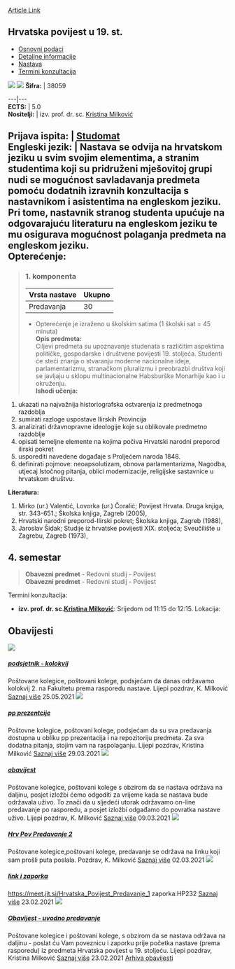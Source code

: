 [Article Link](https://www.fhs.hr/predmet/hpu1s)

## Hrvatska povijest u 19. st.
  * [Osnovni podaci](https://www.fhs.hr/predmet/hpu1s#v1id-523756_264806_1_0 "Osnovni podaci")
  * [Detaljne informacije](https://www.fhs.hr/predmet/hpu1s#v1id-523756_264806_1_1 "Detaljne informacije")
  * [Nastava](https://www.fhs.hr/predmet/hpu1s#v1id-523756_264806_1_2 "Nastava")
  * [Termini konzultacija](https://www.fhs.hr/predmet/hpu1s#v1id-523756_264806_1_3 "Termini konzultacija")


[![](https://www.fhs.hr/img/flags/gif/hr.gif)](https://www.fhs.hr/predmet/hpu1s) [![](https://www.fhs.hr/img/flags/gif/gb.gif)](https://www.fhs.hr/en/course/chit1c)
**Šifra:** |  38059  
  
---|---  
**ECTS:** |  5.0   
**Nositelji:** |  izv. prof. dr. sc. [Kristina Milković](https://www.fhs.hr/djelatnik/kristina.milkovic)   
  
**Prijava ispita:** |  [Studomat](http://www.isvu.hr/studomat)  
**Engleski jezik:** |  Nastava se odvija na hrvatskom jeziku u svim svojim elementima, a stranim studentima koji su pridruženi mješovitoj grupi nudi se mogućnost savladavanja predmeta pomoću dodatnih izravnih konzultacija s nastavnikom i asistentima na engleskom jeziku. Pri tome, nastavnik stranog studenta upućuje na odgovarajuću literaturu na engleskom jeziku te mu osigurava mogućnost polaganja predmeta na engleskom jeziku.   
**Opterećenje:**  
---  
> ### 1. komponenta
> | Vrsta nastave | Ukupno  
> ---|---  
> Predavanja | 30  
> * Opterećenje je izraženo u školskim satima (1 školski sat = 45 minuta)   
**Opis predmeta:**  
> Ciljevi predmeta su upoznavanje studenata s različitim aspektima političke, gospodarske i društvene povijesti 19. stoljeća. Studenti će steći znanja o stvaranju moderne nacionalne ideje, parlamentarizmu, stranačkom pluralizmu i preobrazbi društva koji se javljaju u sklopu multinacionalne Habsburške Monarhije kao i u okruženju.  
**Ishodi učenja:**  
  1. ukazati na najvažnija historiografska ostvarenja iz predmetnoga razdoblja
  2. sumirati razloge uspostave Ilirskih Provincija
  3. analizirati državnopravne ideologije koje su oblikovale predmetno razdoblje
  4. opisati temeljne elemente na kojima počiva Hrvatski narodni preporod ilirski pokret
  5. usporediti navedene događaje s Proljećem naroda 1848.
  6. definirati pojmove: neoapsolutizam, obnova parlamentarizma, Nagodba, utjecaj Istočnog pitanja, oblici modernizacije, religijske sastavnice u hrvatskom društvu.

  
**Literatura:**  
  1. Mirko (ur.) Valentić, Lovorka (ur.) Čoralić; Povijest Hrvata. Druga knjiga, str. 343-651.; Školska knjiga, Zagreb (2005), 
  2. Hrvatski narodni preporod-Ilirski pokret; Školska knjiga, Zagreb (1988), 
  3. Jaroslav Šidak; Studije iz hrvatske povijesti XIX. stoljeća; Sveučilište u Zagrebu, Zagreb (1973), 

  
**4. semestar**  
---  
> **Obavezni predmet** - Redovni studij - Povijest  
>  **Obavezni predmet** - Redovni studij - Povijest  
>   
Termini konzultacija: 
  * **izv. prof. dr. sc.[Kristina Milković](https://www.fhs.hr/djelatnik/kristina.milkovic)**: 
Srijedom od 11:15 do 12:15.
Lokacija: 


## Obavijesti
[ ![](https://www.fhs.hr/_pub/themes_static/hrstud2024/default/img/default_news.jpg) ](https://www.fhs.hr/predmet/hpu1s?@=21fgf#news_81459)
#####  [podsjetnik - kolokvij](https://www.fhs.hr/predmet/hpu1s?@=21fgf#news_81459)
Poštovane kolegice, poštovani kolege, podsjećam da danas održavamo kolokvij 2. na Fakultetu prema rasporedu nastave. Lijepi pozdrav, K. Milković 
[Saznaj više](https://www.fhs.hr/predmet/hpu1s?@=21fgf#news_81459)
25.05.2021
[ ![](https://www.fhs.hr/_pub/themes_static/hrstud2024/default/img/default_news.jpg) ](https://www.fhs.hr/predmet/hpu1s?@=21ex3#news_81459)
#####  [pp prezentcije](https://www.fhs.hr/predmet/hpu1s?@=21ex3#news_81459)
Poštovne kolegice, poštovani kolege, podsjećam da su sva predavanja dostupna u obliku pp prezentacija i na repozitoriju predmeta. Za sva dodatna pitanja, stojim vam na raspolaganju. Lijepi pozdrav, Kristina Milković 
[Saznaj više](https://www.fhs.hr/predmet/hpu1s?@=21ex3#news_81459)
29.03.2021
[ ![](https://www.fhs.hr/_pub/themes_static/hrstud2024/default/img/default_news.jpg) ](https://www.fhs.hr/predmet/hpu1s?@=21eqq#news_81459)
#####  [obavijest](https://www.fhs.hr/predmet/hpu1s?@=21eqq#news_81459)
Poštovane kolegice, poštovani kolege s obzirom da se nastava održava na daljinu, posjet izložbi ćemo odgoditi za vrijeme kada se nastava bude održavala uživo. To znači da u sljedeći utorak održavamo on-line predavanje po rasporedu, a posjet izložbi odgađamo do povratka nastave uživo. Lijepi pozdrav, K. Milković 
[Saznaj više](https://www.fhs.hr/predmet/hpu1s?@=21eqq#news_81459)
09.03.2021
[ ![](https://www.fhs.hr/_pub/themes_static/hrstud2024/default/img/default_news.jpg) ](https://www.fhs.hr/predmet/hpu1s?@=21enp#news_81459)
#####  [Hrv Pov Predavanje 2](https://www.fhs.hr/predmet/hpu1s?@=21enp#news_81459)
Poštovane kolegice,poštovani kolege, predavanje se održava na linku koji sam prošli puta poslala. Pozdrav, K. Milković 
[Saznaj više](https://www.fhs.hr/predmet/hpu1s?@=21enp#news_81459)
02.03.2021
[ ![](https://www.fhs.hr/_pub/themes_static/hrstud2024/default/img/default_news.jpg) ](https://www.fhs.hr/predmet/hpu1s?@=21ej5#news_81459)
#####  [link i zaporka](https://www.fhs.hr/predmet/hpu1s?@=21ej5#news_81459)
https://meet.jit.si/Hrvatska_Povijest_Predavanje_1 zaporka:HP232 
[Saznaj više](https://www.fhs.hr/predmet/hpu1s?@=21ej5#news_81459)
23.02.2021
[ ![](https://www.fhs.hr/_pub/themes_static/hrstud2024/default/img/default_news.jpg) ](https://www.fhs.hr/predmet/hpu1s?@=21ej1#news_81459)
#####  [Obavijest - uvodno predavanje](https://www.fhs.hr/predmet/hpu1s?@=21ej1#news_81459)
Poštovane kolegice i poštovani kolege, s obzirom da se nastava održava na daljinu - poslat ću Vam poveznicu i zaporku prije početka nastave (prema rasporedu) iz predmeta Hrvatska povijest u 19. stoljeću. Lijepi pozdrav, Kristina Milković 
[Saznaj više](https://www.fhs.hr/predmet/hpu1s?@=21ej1#news_81459)
23.02.2021
[Arhiva obavijesti](https://www.fhs.hr/predmet/hpu1s?@=20p95#news_81459 "Arhiva obavijesti")
